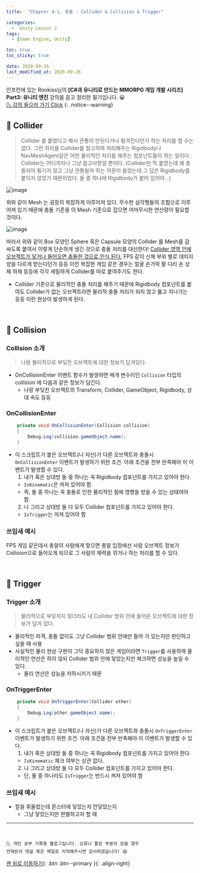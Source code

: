 ```yaml
---
title:  "Chapter 4-1. 충돌 : Collider & Collision & Trigger" 

categories:
  -  Unity Lesson 2
tags:
  - [Game Engine, Unity]

toc: true
toc_sticky: true

date: 2020-09-26
last_modified_at: 2020-09-26
---
```


인프런에 있는 Rookiss님의 **[C#과 유니티로 만드는 MMORPG 게임 개발 시리즈] Part3: 유니티 엔진** 강의를 듣고 정리한 필기입니다. 😀  
[🌜 강의 들으러 가기 Click](https://www.inflearn.com/course/MMORPG-유니티)
{: .notice--warning}

## 🚖 Collider

> Collider 를 붙였다고 해서 관통이 안된다거나 튕겨진다던가 하는 처리를 할 수는 없다. 그런 처리를 Collider를 참고하여 처리해주는 Rigidbody나 NavMeshAgent같은 어떤 물리적인 처리를 해주는 컴포넌트들이 하는 일이다. Collider는 어디까지나 그냥 참고사항일 뿐이다. (Collider만 띡 붙였는데 왜 충돌되어 튕기지 않고 그냥 관통될까 하는 의문이 들었는데 그 답은 Rigidbody를 붙이지 않았기 때문이었다. 둘 중 하나에 RIgidbody가 붙어 있어야...)

![image](https://user-images.githubusercontent.com/42318591/94339956-f09e3200-0038-11eb-9f2e-360642c08c98.png)

위와 같이 Mesh 는 굉장히 복잡하게 이루어져 있다. 무수한 삼각형들의 조합으로 이루어져 있기 때문에 충돌 기준을 이 Mesh 기준으로 잡으면 어마무시한 연산량이 필요할 것이다.

![image](https://user-images.githubusercontent.com/42318591/94339994-44108000-0039-11eb-9ebd-530069de8831.png)

따라서 위와 같이 Box 모양인 Sphere 혹은 Capsule 모양의 Collider 를 Mesh를 감싸도록 붙여서 이렇게 단순하게 생긴 것으로 충돌 처리를 대신한다! <u>Collider 영역 안에 오브젝트가 닿거나 들어오면 충돌한 것으로 인식 된다.</u> FPS 같이 신체 부위 별로 데미지양을 다르게 받는다던가 등등 이런 복잡한 게임 같은 경우는 얼굴 손가락 팔 다리 손 상체 하체 등등에 각각 세밀하게 Collider를 따로 붙여주기도 한다. 

- Collider 기준으로 물리적인 충돌 처리를 해주기 때문에 Rigidbody 컴포넌트를 붙여도 Collider가 없는 오브젝트라면 물리적 충돌 처리가 되지 않고 뚫고 지나가는 등등 이런 현상이 발생하게 된다.

<br>

## 🚖 Collision

### Collision 소개

> 나랑 물리적으로 부딪친 오브젝트에 대한 정보가 담겨있다.

- OnCollisionEnter 이벤트 함수가 발생하면 매개 변수이인 `Collision` 타입의 collision 에 다음과 같은 정보가 담긴다.
  - 나랑 부딪친 오브젝트의 Transform, Collider, GameObject, Rigidbody, 상대 속도 등등

### OnCollisionEnter 

```c#
    private void OnCollisionEnter(Collision collision)
    {
        Debug.Log(collision.gameObject.name);
    }
```

- 이 스크립트가 붙은 오브젝트(나 자신)가 다른 오브젝트와 충돌시 `OnCollisionEnter` 이벤트가 발생하기 위한 조건. 아래 조건을 전부 만족해야 이 이벤트가 발생할 수 있다.
  1. 내가 혹은 상대방 둘 중 하나는 꼭 Rigidbody 컴포넌트를 가지고 있어야 한다. 
    - `IsKinematic`은 꺼져 있어야 함
    - 즉, 둘 중 하나는 꼭 충돌로 인한 물리적인 힘에 영향을 받을 수 있는 상태여야 함.
  2. 나 그리고 상대방 둘 다 모두 Collider 컴포넌트를 가지고 있어야 한다.
    - `IsTrigger`는 꺼져 있어야 함

### 쓰임새 예시

FPS 게임 같은데서 총알이 사람에게 맞으면 총알 입장에선 사람 오브젝트 정보가 Collision으로 들어오게 되므로 그 사람의 체력을 깎거나 하는 처리를 할 수 있다.

<br>

## 🚖 Trigger

### Trigger 소개

> 물리적으로 부딪치지 않더라도 내 Collider 범위 안에 들어온 오브젝트에 대한 정보가 담겨 있다.

- 물리적인 피격, 충돌 없이도 그냥 Collider 범위 안에만 들어 가 있는지만 판단하고 싶을 때 사용
- 사실적인 물리 현상 구현이 그닥 중요하지 않은 게임이라면 `Trigger`를 사용하여 물리적인 연산은 하지 않되 Collider 범위 안에 닿았는지만 체크하면 성능을 높일 수 있다. 
  - 물리 연산은 성능을 저하시키기 때문

### OnTriggerEnter

```c#
    private void OnTriggerEnter(Collider other)
    {
        Debug.Log(other.gameObject.name);
    }
```

- 이 스크립트가 붙은 오브젝트(나 자신)가 다른 오브젝트와 충돌시 `OnTriggerEnter` 이벤트가 발생하기 위한 조건. 아래 조건을 전부 만족해야 이 이벤트가 발생할 수 있다.
  1. 내가 혹은 상대방 둘 중 하나는 꼭 Rigidbody 컴포넌트를 가지고 있어야 한다. 
    - `IsKinematic` 체크 여부는 상관 없다.
  2. 나 그리고 상대방 둘 다 모두 Collider 컴포넌트를 가지고 있어야 한다.
    - 단, 둘 중 하나라도 `IsTrigger`는 반드시 켜져 있어야 함

### 쓰임새 예시

- 칼을 휘둘렀는데 몬스터에 닿았는지 안닿았는지
  - 그냥 닿았는지만 판별하고자 할 때

***
<br>

    🌜 개인 공부 기록용 블로그입니다. 오류나 틀린 부분이 있을 경우 
    언제든지 댓글 혹은 메일로 지적해주시면 감사하겠습니다! 😄

[맨 위로 이동하기](#){: .btn .btn--primary }{: .align-right}